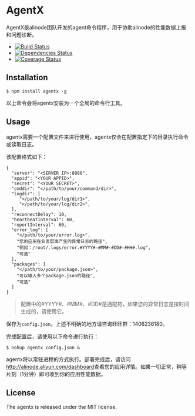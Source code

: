 AgentX
===========

AgentX是alinode团队开发的agent命令程序，用于协助alinode的性能数据上报和问题诊断。

- [![Build Status](https://travis-ci.org/aliyun-node/agentx.png?branch=master)](https://travis-ci.org/aliyun-node/agentx)
- [![Dependencies Status](https://david-dm.org/aliyun-node/agentx.png)](https://david-dm.org/aliyun-node/agentx)
- [![Coverage Status](https://coveralls.io/repos/aliyun-node/agentx/badge.png)](https://coveralls.io/r/aliyun-node/agentx)

## Installation

```
$ npm install agentx -g
```
以上命令会将agentx安装为一个全局的命令行工具。

## Usage
agentx需要一个配置文件来进行使用，agentx仅会在配置指定下的目录执行命令或读取日志。

该配置格式如下：

```
{
  "server": "<SERVER IP>:8080",
  "appid": "<YOUR APPID>",
  "secret": "<YOUR SECRET>",
  "cmddir": "</path/to/your/command/dir>",
  "logdir": [
     "</path/to/your/log/dir1>",
     "</path/to/your/log/dir2>",
  ],
  "reconnectDelay": 10,
  "heartbeatInterval": 60,
  "reportInterval": 60,
  "error_log": [
    "</path/to/your/error.log>",
    "您的应用在业务层面产生的异常日志的路径",
    "例如：/root/.logs/error.#YYYY#-#MM#-#DD#-#HH#.log",
    "可选"
  ],
  "packages": [
    "</path/to/your/package.json>",
    "可以输入多个package.json的路径",
    "可选"
  ]
}
```

> 配置中的#YYYY#、#MM#、#DD#是通配符，如果您的异常日志是按时间生成的，请使用它。

保存为`config.json`。上述不明确的地方请咨询旺旺群：1406236180。

完成配置后，请使用以下命令进行执行：

```
$ nohup agentx config.json &
```

agentx将以常驻进程的方式执行。部署完成后，请访问<http://alinode.aliyun.com/dashboard>查看您的应用详情。如果一切正常，稍等片刻（1分钟）即可收到你的应用性能数据。

## License
The agentx is released under the MIT license.

